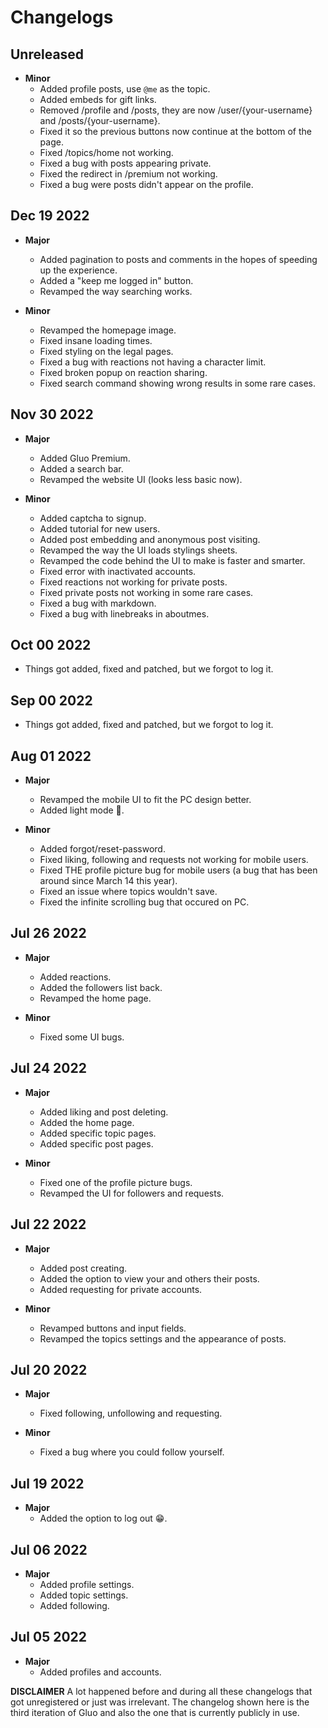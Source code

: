 # Changelogs
## Unreleased

- **Minor**
    - Added profile posts, use `@me` as the topic.
    - Added embeds for gift links.
    - Removed /profile and /posts, they are now /user/{your-username} and /posts/{your-username}.
    - Fixed it so the previous buttons now continue at the bottom of the page.
    - Fixed /topics/home not working.
    - Fixed a bug with posts appearing private.
    - Fixed the redirect in /premium not working.
    - Fixed a bug were posts didn't appear on the profile.

## Dec 19 2022

- **Major**
    - Added pagination to posts and comments in the hopes of speeding up the experience. 
    - Added a "keep me logged in" button.
    - Revamped the way searching works.

- **Minor**
    - Revamped the homepage image.
    - Fixed insane loading times.
    - Fixed styling on the legal pages.
    - Fixed a bug with reactions not having a character limit.
    - Fixed broken popup on reaction sharing.
    - Fixed search command showing wrong results in some rare cases.

## Nov 30 2022

- **Major**
    - Added Gluo Premium.
    - Added a search bar.
    - Revamped the website UI (looks less basic now).

- **Minor**
    - Added captcha to signup.
    - Added tutorial for new users.
    - Added post embedding and anonymous post visiting.
    - Revamped the way the UI loads stylings sheets.
    - Revamped the code behind the UI to make is faster and smarter.
    - Fixed error with inactivated accounts.
    - Fixed reactions not working for private posts.
    - Fixed private posts not working in some rare cases.
    - Fixed a bug with markdown.
    - Fixed a bug with linebreaks in aboutmes.

## Oct 00 2022

- Things got added, fixed and patched, but we forgot to log it.

## Sep 00 2022

- Things got added, fixed and patched, but we forgot to log it.

## Aug 01 2022

- **Major**
    - Revamped the mobile UI to fit the PC design better.
    - Added light mode 🤢.

- **Minor**
    - Added forgot/reset-password.
    - Fixed liking, following and requests not working for mobile users.
    - Fixed THE profile picture bug for mobile users (a bug that has been around since March 14 this year).
    - Fixed an issue where topics wouldn't save.
    - Fixed the infinite scrolling bug that occured on PC.

## Jul 26 2022

- **Major**
    - Added reactions.
    - Added the followers list back.
    - Revamped the home page.

- **Minor**
    - Fixed some UI bugs.

## Jul 24 2022

- **Major**
    - Added liking and post deleting.
    - Added the home page.
    - Added specific topic pages.
    - Added specific post pages.

- **Minor**
    - Fixed one of the profile picture bugs.
    - Revamped the UI for followers and requests.

## Jul 22 2022

- **Major**
    - Added post creating.
    - Added the option to view your and others their posts.
    - Added requesting for private accounts. 

- **Minor**
    - Revamped buttons and input fields. 
    - Revamped the topics settings and the appearance of posts.

## Jul 20 2022

- **Major**
    - Fixed following, unfollowing and requesting.

- **Minor**
    - Fixed a bug where you could follow yourself.

## Jul 19 2022

- **Major**
    - Added the option to log out 😁.

## Jul 06 2022

- **Major**
    - Added profile settings.
    - Added topic settings.
    - Added following.

## Jul 05 2022

- **Major**
    - Added profiles and accounts.

**DISCLAIMER**
A lot happened before and during all these changelogs that got unregistered or just was irrelevant. The changelog shown here is the third iteration of Gluo and also the one that is currently publicly in use. 
